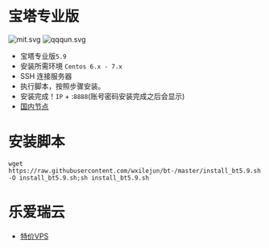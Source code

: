 # 宝塔专业版
![mit.svg](https://wxilejun.github.io/bt/img/mit.svg)
![qqqun.svg](https://wxilejun.github.io/bt/img/qqqun.svg)

* 宝塔专业版`5.9`
* 安装所需环境 `Centos 6.x - 7.x`
* SSH 连接服务器
* 执行脚本，按照步骤安装。
* 安装完成！`IP` + :`8888`(账号密码安装完成之后会显示)
* [国内节点](http://ky.yloli.cn)

# 安装脚本
```shell
wget https://raw.githubusercontent.com/wxilejun/bt-/master/install_bt5.9.sh -O install_bt5.9.sh;sh install_bt5.9.sh
```

# 乐爱瑞云
* [特价VPS](http://yloli.cn)
